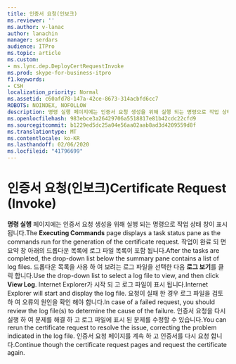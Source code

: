 ```yaml
---
title: 인증서 요청(인보크)
ms.reviewer: ''
ms.author: v-lanac
author: lanachin
manager: serdars
audience: ITPro
ms.topic: article
ms.custom:
- ms.lync.dep.DeployCertRequestInvoke
ms.prod: skype-for-business-itpro
f1.keywords:
- CSH
localization_priority: Normal
ms.assetid: c60afd78-147a-42ce-8673-314acbfd6cc7
ROBOTS: NOINDEX, NOFOLLOW
description: 명령 실행 페이지에는 인증서 요청 생성을 위해 실행 되는 명령으로 작업 상태 창이 표시 됩니다. 작업이 완료 되 면 요약 창 아래의 드롭다운 목록에 로그 파일 목록이 포함 됩니다. 드롭다운 목록을 사용 하 여 보려는 로그 파일을 선택한 다음 로그 보기를 클릭 합니다. Internet Explorer가 시작 되 고 로그 파일이 표시 됩니다. 요청이 실패 한 경우 로그 파일을 검토 하 여 오류의 원인을 확인 해야 합니다. 인증서 요청을 다시 실행 하 여 문제를 해결 하 고 로그 파일에 표시 된 문제를 수정할 수 있습니다. 인증서 요청 페이지를 계속 하 고 인증서를 다시 요청 합니다.
ms.openlocfilehash: 983ebce3a26429706a5518817e81b42cdc22cfd9
ms.sourcegitcommit: b1229ed5dc25a04e56aa02aab8ad3d4209559d8f
ms.translationtype: MT
ms.contentlocale: ko-KR
ms.lasthandoff: 02/06/2020
ms.locfileid: "41796699"
---
```

# <a name="certificate-request-invoke"></a><span data-ttu-id="ea324-109">인증서 요청(인보크)</span><span class="sxs-lookup"><span data-stu-id="ea324-109">Certificate Request (Invoke)</span></span>
 
<span data-ttu-id="ea324-110">**명령 실행** 페이지에는 인증서 요청 생성을 위해 실행 되는 명령으로 작업 상태 창이 표시 됩니다.</span><span class="sxs-lookup"><span data-stu-id="ea324-110">The **Executing Commands** page displays a task status pane as the commands run for the generation of the certificate request.</span></span> <span data-ttu-id="ea324-111">작업이 완료 되 면 요약 창 아래의 드롭다운 목록에 로그 파일 목록이 포함 됩니다.</span><span class="sxs-lookup"><span data-stu-id="ea324-111">After the tasks are completed, the drop-down list below the summary pane contains a list of log files.</span></span> <span data-ttu-id="ea324-112">드롭다운 목록을 사용 하 여 보려는 로그 파일을 선택한 다음 **로그 보기**를 클릭 합니다.</span><span class="sxs-lookup"><span data-stu-id="ea324-112">Use the drop-down list to select a log file to view, and then click **View Log**.</span></span> <span data-ttu-id="ea324-113">Internet Explorer가 시작 되 고 로그 파일이 표시 됩니다.</span><span class="sxs-lookup"><span data-stu-id="ea324-113">Internet Explorer will start and display the log file.</span></span> <span data-ttu-id="ea324-114">요청이 실패 한 경우 로그 파일을 검토 하 여 오류의 원인을 확인 해야 합니다.</span><span class="sxs-lookup"><span data-stu-id="ea324-114">In case of a failed request, you should review the log file(s) to determine the cause of the failure.</span></span> <span data-ttu-id="ea324-115">인증서 요청을 다시 실행 하 여 문제를 해결 하 고 로그 파일에 표시 된 문제를 수정할 수 있습니다.</span><span class="sxs-lookup"><span data-stu-id="ea324-115">You can rerun the certificate request to resolve the issue, correcting the problem indicated in the log file.</span></span> <span data-ttu-id="ea324-116">인증서 요청 페이지를 계속 하 고 인증서를 다시 요청 합니다.</span><span class="sxs-lookup"><span data-stu-id="ea324-116">Continue though the certificate request pages and request the certificate again.</span></span>
  


